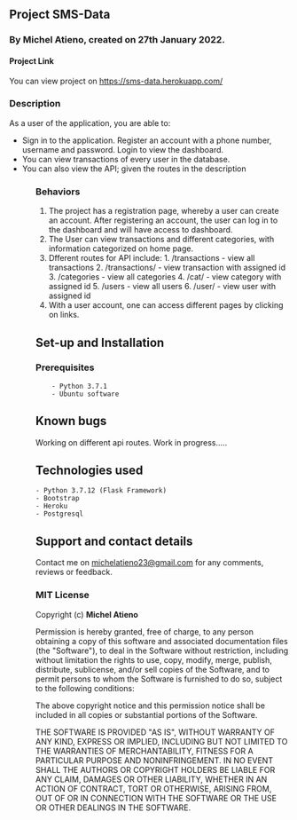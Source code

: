 ## Project SMS-Data
### By Michel Atieno, created on 27th January 2022.

####  Project Link
You can view project on https://sms-data.herokuapp.com/

### Description
 As a user of the application, you are able to:
<ul>
    <li>Sign in to the application. Register an account with a phone number, username and password. Login to view the dashboard.</li>
    <li>You can view transactions of every user in the database.</li>
    <li>You can also view the API; given the routes in the description</li>
<ul>

### Behaviors

<ol>
    <li>The project has a registration page, whereby a user can create an account. After registering an account, the user can log in to the dashboard and will have access to dashboard. </li>
    <li>The User can view transactions and different categories, with information categorized on home page.</li>
    <li>Dfferent routes for API include:
        1. /transactions - view all transactions
        2. /transactions/<int:id> - view transaction with assigned id
        3. /categories - view all categories
        4. /cat/<int:id> - view category with assigned id
        5. /users - view all users
        6. /user/<int:id> - view user with assigned id
         </li>
    <li>With a user account, one can access different pages by clicking on links.</li>
</ol>




## Set-up and Installation
###     Prerequisites
        - Python 3.7.1
        - Ubuntu software           

## Known bugs
Working on different api routes.
Work in progress.....


## Technologies used
    - Python 3.7.12 (Flask Framework)
    - Bootstrap
    - Heroku
    - Postgresql


## Support and contact details
Contact me on michelatieno23@gmail.com for any comments, reviews or feedback.

### MIT License
Copyright (c) **Michel Atieno**

Permission is hereby granted, free of charge, to any person obtaining a copy of this software and associated documentation files (the "Software"), to deal in the Software without restriction, including without limitation the rights to use, copy, modify, merge, publish, distribute, sublicense, and/or sell copies of the Software, and to permit persons to whom the Software is furnished to do so, subject to the following conditions:

The above copyright notice and this permission notice shall be included in all copies or substantial portions of the Software.

THE SOFTWARE IS PROVIDED "AS IS", WITHOUT WARRANTY OF ANY KIND, EXPRESS OR IMPLIED, INCLUDING BUT NOT LIMITED TO THE WARRANTIES OF MERCHANTABILITY, FITNESS FOR A PARTICULAR PURPOSE AND NONINFRINGEMENT. IN NO EVENT SHALL THE AUTHORS OR COPYRIGHT HOLDERS BE LIABLE FOR ANY CLAIM, DAMAGES OR OTHER LIABILITY, WHETHER IN AN ACTION OF CONTRACT, TORT OR OTHERWISE, ARISING FROM, OUT OF OR IN CONNECTION WITH THE SOFTWARE OR THE USE OR OTHER DEALINGS IN THE SOFTWARE.
